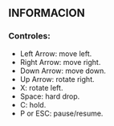 ## INFORMACION

### Controles:
- Left Arrow: move left.
- Right Arrow: move right. 
- Down Arrow: move down.
- Up Arrow: rotate right.
- X: rotate left.
- Space: hard drop.
- C: hold.
- P or ESC: pause/resume.


